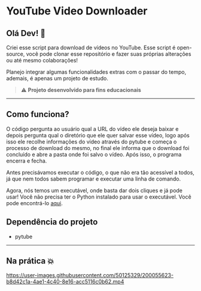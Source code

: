 # YouTube Video Downloader

## Olá Dev! :wave:

Criei esse script para download de vídeos no YouTube. Esse script é open-source, você pode clonar esse repositório e fazer suas próprias alterações ou até mesmo colaborações!

Planejo integrar algumas funcionalidades extras com o passar do tempo, ademais, é apenas um projeto de estudo.

> :warning: **Projeto desenvolvido para fins educacionais**

***

## Como funciona?

O código pergunta ao usuário qual a URL do vídeo ele deseja baixar e depois pergunta qual o diretório que ele quer salvar esse vídeo, logo após isso ele recolhe informações do vídeo através do pytube e começa o processo de download do mesmo, no final ele informa que o download foi concluído e abre a pasta onde foi salvo o vídeo. Após isso, o programa encerra e fecha.

Antes precisávamos executar o código, o que não era tão acessível a todos, já que nem todos sabem programar e executar uma linha de comando.

Agora, nós temos um executável, onde basta dar dois cliques e já pode usar! Você não precisa ter o Python instalado para usar o executável. Você pode encontrá-lo [aqui](https://github.com/marquin-dev/youtubeVideoDownloader/releases/tag/1.0).

## Dependência do projeto

- pytube

***
## Na prática :boom:

https://user-images.githubusercontent.com/50125329/200055623-b8d42c1a-4ae1-4c40-8e16-acc5116c0b62.mp4
